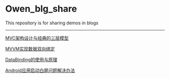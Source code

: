 # Owen_blg_share
This repository is for sharing demos in blogs

---
[MVC架构设计与经典的三层模型](https://blog.csdn.net/u014158743/article/details/105648184)

[MVVM实现数据双向绑定](https://blog.csdn.net/u014158743/article/details/105462190)

[DataBinding的使用与原理](https://blog.csdn.net/u014158743/article/details/105472418)

[Android应用启动白屏问题解决办法](https://blog.csdn.net/u014158743/article/details/112429138)
